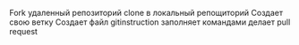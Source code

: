 Fork удаленный репозиторий
clone в локальный репощиторий
Создает свою ветку
Cоздает файл gitinstruction
заполняет командами
делает pull request